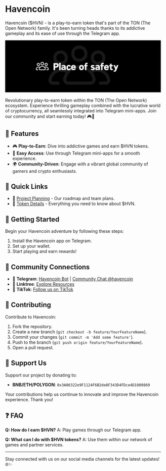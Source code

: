 # Havencoin
Havencoin ($HVN) - is a play-to-earn token that's part of the TON (The Open Network) family. It's been turning heads thanks to its addictive gameplay and its ease of use through the Telegram app. 


![Havencoin Banner](git/img/IMG_6932.PNG)

Revolutionary play-to-earn token within the TON (The Open Network) ecosystem. Experience thrilling gameplay combined with the lucrative world of cryptocurrency, all seamlessly integrated into Telegram mini-apps. Join our community and start earning today! 🎮💸

## 🚀 Features

- 🎮 **Play-to-Earn**: Dive into addictive games and earn $HVN tokens.
- 📱 **Easy Access**: Use through Telegram mini-apps for a smooth experience.
- 🌍 **Community-Driven**: Engage with a vibrant global community of gamers and crypto enthusiasts.

## 🔗 Quick Links

- 📃 [Project Planning](https://github.com/orgs/rexxweb3/projects/1) - Our roadmap and team plans.
- 📘 [Token Details](https://github.com/rexxweb3/Havencoin/wiki/$HVN) - Everything you need to know about $HVN.

## 🚀 Getting Started

Begin your Havencoin adventure by following these steps:
1. Install the Havencoin app on Telegram.
2. Set up your wallet.
3. Start playing and earn rewards!

## 🌟 Community Connections

- 🤖 **Telegram**: [Havencoin Bot](https://t.me/havencoin_bot/havenapp) | [Community Chat @havencoin](https://t.me/havencoin)
- 🌳 **Linktree**: [Explore Resources](https://linktr.ee/havencoin?utm_source=linktree_admin_share)
- 🎵 **TikTok**: [Follow us on TikTok](https://www.tiktok.com/@havencoin_fam?_t=8nVFfYIKOVV&_r=1)

## 🤝 Contributing

Contribute to Havencoin:
1. Fork the repository.
2. Create a new branch (`git checkout -b feature/YourFeatureName`).
3. Commit your changes (`git commit -m 'Add some feature'`).
4. Push to the branch (`git push origin feature/YourFeatureName`).
5. Open a pull request.

## 💖 Support Us

Support our project by donating to:
- **BNB/ETH/POLYGON**: `0x3A06322e9F1124F6B2de8F343D4FDce4D1009869`

Your contributions help us continue to innovate and improve the Havencoin experience. Thank you!

## ❓ FAQ

**Q: How do I earn $HVN?**
A: Play games through our Telegram app.

**Q: What can I do with $HVN tokens?**
A: Use them within our network of games and partner services.

---

Stay connected with us on our social media channels for the latest updates! 🌐✨
